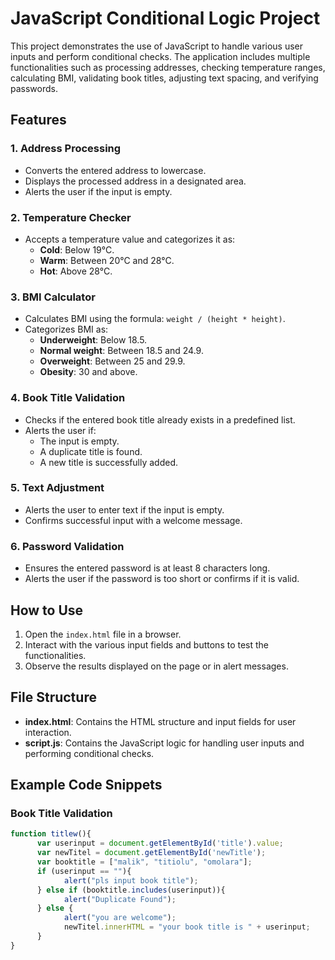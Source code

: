 # JavaScript Conditional Logic Project

This project demonstrates the use of JavaScript to handle various user inputs and perform conditional checks. The application includes multiple functionalities such as processing addresses, checking temperature ranges, calculating BMI, validating book titles, adjusting text spacing, and verifying passwords.

## Features

### 1. Address Processing
- Converts the entered address to lowercase.
- Displays the processed address in a designated area.
- Alerts the user if the input is empty.

### 2. Temperature Checker
- Accepts a temperature value and categorizes it as:
  - **Cold**: Below 19°C.
  - **Warm**: Between 20°C and 28°C.
  - **Hot**: Above 28°C.

### 3. BMI Calculator
- Calculates BMI using the formula: `weight / (height * height)`.
- Categorizes BMI as:
  - **Underweight**: Below 18.5.
  - **Normal weight**: Between 18.5 and 24.9.
  - **Overweight**: Between 25 and 29.9.
  - **Obesity**: 30 and above.

### 4. Book Title Validation
- Checks if the entered book title already exists in a predefined list.
- Alerts the user if:
  - The input is empty.
  - A duplicate title is found.
  - A new title is successfully added.

### 5. Text Adjustment
- Alerts the user to enter text if the input is empty.
- Confirms successful input with a welcome message.

### 6. Password Validation
- Ensures the entered password is at least 8 characters long.
- Alerts the user if the password is too short or confirms if it is valid.

## How to Use
1. Open the `index.html` file in a browser.
2. Interact with the various input fields and buttons to test the functionalities.
3. Observe the results displayed on the page or in alert messages.

## File Structure
- **index.html**: Contains the HTML structure and input fields for user interaction.
- **script.js**: Contains the JavaScript logic for handling user inputs and performing conditional checks.

## Example Code Snippets

### Book Title Validation
```javascript
function titlew(){
      var userinput = document.getElementById('title').value;
      var newTitel = document.getElementById('newTitle');
      var booktitle = ["malik", "titiolu", "omolara"];
      if (userinput == ""){
            alert("pls input book title");
      } else if (booktitle.includes(userinput)){
            alert("Duplicate Found");
      } else {
            alert("you are welcome");
            newTitel.innerHTML = "your book title is " + userinput;
      }
}
